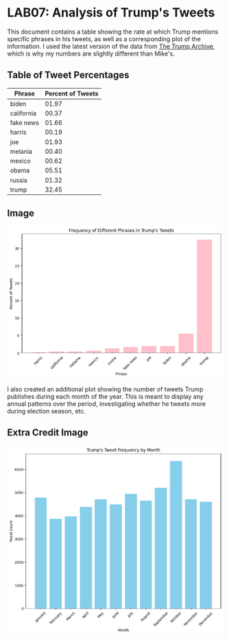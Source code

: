 # LAB07: Analysis of Trump's Tweets


This document contains a table showing the rate at which Trump mentions specific phrases in his tweets, as well as a corresponding plot of the information. I used the latest version of the data from [The Trump Archive](https://www.thetrumparchive.com/faq), which is why my numbers are slightly different than Mike's. 


## Table of Tweet Percentages
| Phrase           | Percent of Tweets |
| ---------------- | ----------------- |
|            biden | 01.97             |
|       california | 00.37             |
|        fake news | 01.66             |
|           harris | 00.19             |
|              joe | 01.93             |
|          melania | 00.40             |
|           mexico | 00.62             |
|            obama | 05.51             |
|           russia | 01.32             |
|            trump | 32.45             |

## Image
![Tweet Phrase Percentage Image](lab_tweets_figure.png)



I also created an additional plot showing the number of tweets Trump publishes during each month of the year. This is meant to display any annual patterns over the period, investigating whether he tweets more during election season, etc. 

## Extra Credit Image
![Tweet Frequency by Month Image](extracreditplot_1.png)